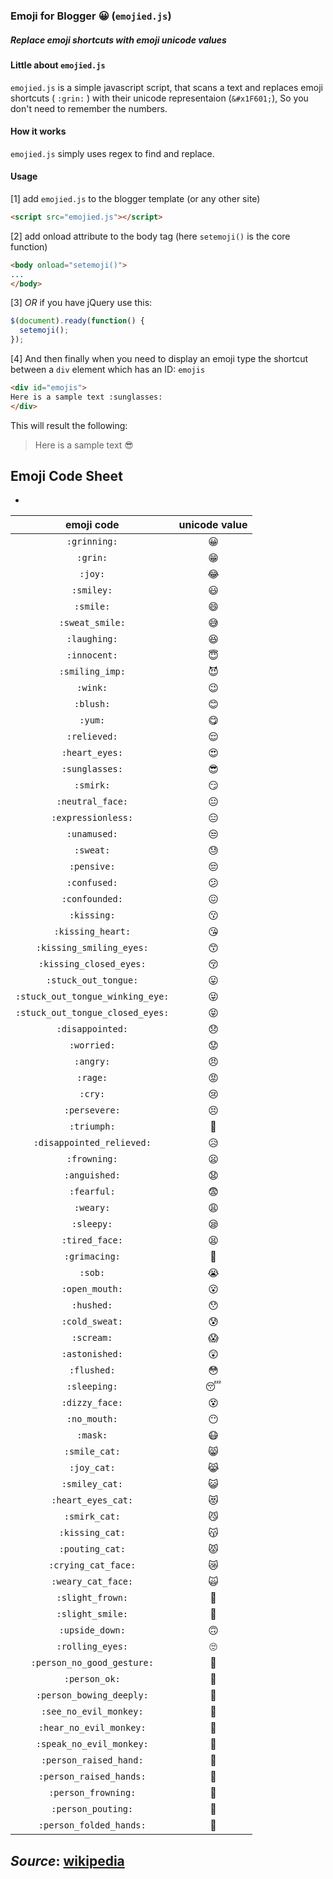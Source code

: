 ### __Emoji__ for Blogger :grinning: (`emojied.js`)
##### Replace emoji shortcuts with emoji unicode values

#### Little about `emojied.js`
`emojied.js` is a simple javascript script, that scans a text and replaces emoji shortcuts ( `:grin:` ) with their unicode representaion (`&#x1F601;`), So you don't need to remember the numbers.

#### How it works
`emojied.js` simply uses regex to find and replace.

#### Usage
[1] add `emojied.js` to the blogger template (or any other site)
```html
<script src="emojied.js"></script>
```
[2] add onload attribute to the body tag (here `setemoji()` is the core function)
```html
<body onload="setemoji()">
...
</body>
```
[3] _OR_ if you have jQuery use this:
```javascript
$(document).ready(function() {
  setemoji();
});
```
[4] And then finally when you need to display an emoji type the shortcut between a `div` element which has an ID: `emojis`
```html
<div id="emojis">
Here is a sample text :sunglasses:
</div>
```
This will result the following:

> Here is a sample text :sunglasses:

## Emoji Code Sheet
-

| emoji code | unicode value |
|:----------:|:-------------:|
|`:grinning:`|&#x1F600;|
|`:grin:`|&#x1F601;|
|`:joy:`|&#x1F602;|
|`:smiley:`|&#x1F603;|
|`:smile:`|&#x1F604;|
|`:sweat_smile:`|&#x1F605;|
|`:laughing:`|&#x1F606;|
|`:innocent:`|&#x1F607;|
|`:smiling_imp:`|&#x1F608;|
|`:wink:`|&#x1F609;|
|`:blush:`|&#x1F60A;|
|`:yum:`|&#x1F60B;|
|`:relieved:`|&#x1F60C;|
|`:heart_eyes:`|&#x1F60D;|
|`:sunglasses:`|&#x1F60E;|
|`:smirk:`|&#x1F60F;|
|`:neutral_face:`|&#x1F610;|
|`:expressionless:`|&#x1F611;|
|`:unamused:`|&#x1F612;|
|`:sweat:`|&#x1F613;|
|`:pensive:`|&#x1F614;|
|`:confused:`|&#x1F615;|
|`:confounded:`|&#x1F616;|
|`:kissing:`|&#x1F617;|
|`:kissing_heart:`|&#x1F618;|
|`:kissing_smiling_eyes:`|&#x1F619;|
|`:kissing_closed_eyes:`|&#x1F61A;|
|`:stuck_out_tongue:`|&#x1F61B;|
|`:stuck_out_tongue_winking_eye:`|&#x1F61C;|
|`:stuck_out_tongue_closed_eyes:`|&#x1F61D;|
|`:disappointed:`|&#x1F61E;|
|`:worried:`|&#x1F61F;|
|`:angry:`|&#x1F620;|
|`:rage:`|&#x1F621;|
|`:cry:`|&#x1F622;|
|`:persevere:`|&#x1F623;|
|`:triumph:`|&#x1F624;|
|`:disappointed_relieved:`|&#x1F625;|
|`:frowning:`|&#x1F626;|
|`:anguished:`|&#x1F627;|
|`:fearful:`|&#x1F628;|
|`:weary:`|&#x1F629;|
|`:sleepy:`|&#x1F62A;|
|`:tired_face:`|&#x1F62B;|
|`:grimacing:`|&#x1F62C;|
|`:sob:`|&#x1F62D;|
|`:open_mouth:`|&#x1F62E;|
|`:hushed:`|&#x1F62F;|
|`:cold_sweat:`|&#x1F630;|
|`:scream:`|&#x1F631;|
|`:astonished:`|&#x1F632;|
|`:flushed:`|&#x1F633;|
|`:sleeping:`|&#x1F634;|
|`:dizzy_face:`|&#x1F635;|
|`:no_mouth:`|&#x1F636;|
|`:mask:`|&#x1F637;|
|`:smile_cat:`|&#x1F638;|
|`:joy_cat:`|&#x1F639;|
|`:smiley_cat:`|&#x1F63A;|
|`:heart_eyes_cat:`|&#x1F63B;|
|`:smirk_cat:`|&#x1F63C;|
|`:kissing_cat:`|&#x1F63D;|
|`:pouting_cat:`|&#x1F63E;|
|`:crying_cat_face:`|&#x1F63F;|
|`:weary_cat_face:`|&#x1F640;|
|`:slight_frown:`|&#x1F641;|
|`:slight_smile:`|&#x1F642;|
|`:upside_down:`|&#x1F643;|
|`:rolling_eyes:`|&#x1F644;|
|`:person_no_good_gesture:`|&#x1F645;|
|`:person_ok:`|&#x1F646;|
|`:person_bowing_deeply:`|&#x1F647;|
|`:see_no_evil_monkey:`|&#x1F648;|
|`:hear_no_evil_monkey:`|&#x1F649;|
|`:speak_no_evil_monkey:`|&#x1F64A;|
|`:person_raised_hand:`|&#x1F64B;|
|`:person_raised_hands:`|&#x1F64C;|
|`:person_frowning:`|&#x1F64D;|
|`:person_pouting:`|&#x1F64E;|
|`:person_folded_hands:`|&#x1F64F;|

*Source*: [wikipedia](https://en.wikipedia.org/wiki/Emoticons_(Unicode_block))  
-
